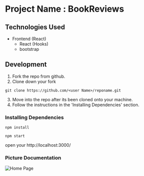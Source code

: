 # Project Name : BookReviews 

## Technologies Used
- Frontend (React)
   - React (Hooks)
   - bootstrap


## Development

1. Fork the repo from github.
2. Clone down your fork
```
git clone https://github.com/<user Name>/reponame.git
```
3. Move into the repo after its been cloned onto your machine.
4. Follow the instructions in the 'Installing Dependencies' section.

### Installing Dependencies

```
npm install
```
```
npm start 
```
open your http://localhost:3000/

### Picture Documentation
![Home Page](https://i.imgur.com/s42VC7C.jpg)



